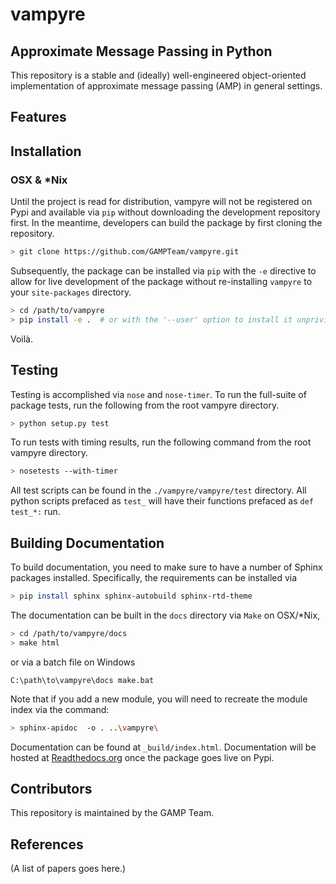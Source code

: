 # vampyre
## Approximate Message Passing in Python
This repository is a stable and (ideally) well-engineered object-oriented implementation of approximate message passing (AMP) in general settings. 

## Features

## Installation 
### OSX & *Nix
Until the project is read for distribution, vampyre will not be registered on Pypi and available via `pip` without downloading the development repository first. In the meantime, developers can build the package by first cloning the repository.

```bash
> git clone https://github.com/GAMPTeam/vampyre.git
```

Subsequently, the package can be installed via `pip` with the `-e` directive to allow for live development of the package without re-installing `vampyre` to your `site-packages` directory.

```bash
> cd /path/to/vampyre
> pip install -e .  # or with the '--user' option to install it unprivileged
```

Voilà.

## Testing
Testing is accomplished via `nose` and `nose-timer`. To run the full-suite of package tests, run the following from the root vampyre directory.

```bash
> python setup.py test
```

To run tests with timing results, run the following command from the root vampyre directory.
```bash
> nosetests --with-timer
```

All test scripts can be found in the `./vampyre/vampyre/test` directory. All python scripts prefaced as `test_` will have their functions prefaced as `def test_*:` run.


## Building Documentation
To build documentation, you need to make sure to have a number of Sphinx packages installed. Specifically, the requirements can be installed via

```bash
> pip install sphinx sphinx-autobuild sphinx-rtd-theme
```

The documentation can be built in the `docs` directory via `Make` on OSX/*Nix, 
```bash
> cd /path/to/vampyre/docs
> make html
```
or via a batch file on Windows
```dos
C:\path\to\vampyre\docs make.bat
```

Note that if you add a new module, you will need to recreate the module index
via the command:
```bash
> sphinx-apidoc  -o . ..\vampyre\
```

Documentation can be found at `_build/index.html`. Documentation will be hosted at [Readthedocs.org](https://readthedocs.org) once the package goes live on Pypi.


## Contributors
This repository is maintained by the GAMP Team.

## References
(A list of papers goes here.)